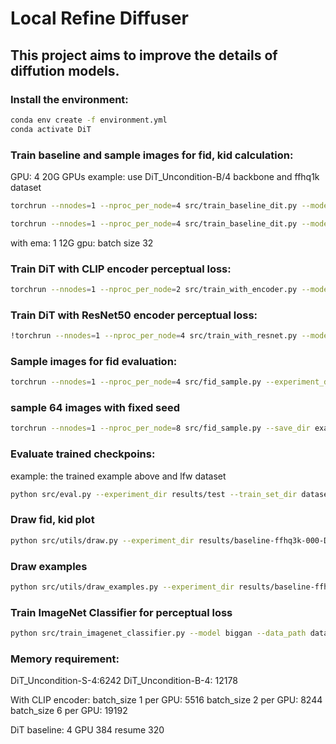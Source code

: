 # Local Refine Diffuser

## This project aims to improve the details of diffution models.

### Install the environment:
```bash
conda env create -f environment.yml
conda activate DiT
```

### Train baseline and sample images for fid, kid calculation:
GPU: 4 20G GPUs
example: use DiT_Uncondition-B/4 backbone and ffhq1k dataset
```bash
torchrun --nnodes=1 --nproc_per_node=4 src/train_baseline_dit.py --model DiT_Uncondition-B/4 --data_path dataset/images/ffhq1k --epochs 15000 --ckpt_every 500 --image-size 256 --global-batch-size 276
```

```bash
torchrun --nnodes=1 --nproc_per_node=4 src/train_baseline_dit.py --model DiT_Uncondition-S/4 --data_path dataset/images/ffhq3k --epochs 15000 --ckpt_every 500 --image-size 256 --global-batch-size 384
```

with ema: 
1 12G gpu: batch size 32  

### Train DiT with CLIP encoder perceptual loss:
```bash
torchrun --nnodes=1 --nproc_per_node=2 src/train_with_encoder.py --model DiT_Uncondition-S/4 --data_path dataset/images/lfw_funneled --epochs 100 --ckpt_every 10 --image-size 256 --global-batch-size 12
```

### Train DiT with ResNet50 encoder perceptual loss:
```bash
!torchrun --nnodes=1 --nproc_per_node=4 src/train_with_resnet.py --model DiT_Uncondition-S/4 --data_path dataset/images/lfw_funneled --epochs 200 --ckpt_every 10 --image-size 256 --global-batch-size 24
```
### Sample images for fid evaluation:
```bash
torchrun --nnodes=1 --nproc_per_node=4 src/fid_sample.py --experiment_dir results/baseline-001-ffhq1k--DiT_Uncondition-S-4 --model DiT_Uncondition-S/4 --fid_samples 3000 --image-size 256 --global-batch-size 128 --num_sampling_steps 1000

```
### sample 64 images with fixed seed
```bash
torchrun --nnodes=1 --nproc_per_node=8 src/fid_sample.py --save_dir examples  --experiment_dir results/baseline-ffhq5k-000--DiT_Uncondition-S-4 --model DiT_Uncondition-S/4 --fid_samples 64 --image-size 256 --global-batch-size 64 --num_sampling_steps 1000
```
### Evaluate trained checkpoins:
example: the trained example above and lfw dataset
```bash
python src/eval.py --experiment_dir results/test --train_set_dir dataset/images/ffhq1k
```

### Draw fid, kid plot
```bash
python src/utils/draw.py --experiment_dir results/baseline-ffhq3k-000-DiT_Uncondition-S-4/
```

### Draw examples
```bash
python src/utils/draw_examples.py --experiment_dir results/baseline-ffhq5k-000--DiT_Uncondition-S-4/examples/ --image_num 8 --target_dir results/baseline-ffhq5k-000--DiT_Uncondition-S-4/plot_examples
```
### Train ImageNet Classifier for perceptual loss
```bash
python src/train_imagenet_classifier.py --model biggan --data_path dataset/imagenet1k --image_size 256 --epochs 200 --global-batch-size 256 --log-every 50 --ckpt-every 1 --test-every-epoch 1 --use_ema True
```

### Memory requirement:
DiT_Uncondition-S-4:6242
DiT_Uncondition-B-4: 12178

With CLIP encoder:
batch_size 1 per GPU: 5516
batch_size 2 per GPU: 8244
batch_size 6 per GPU: 19192

DiT baseline: 4 GPU 384 resume 320